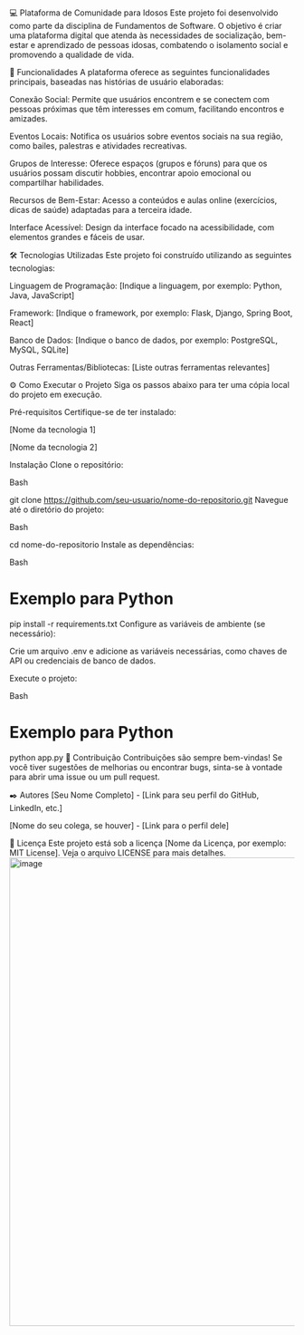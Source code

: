 💻 Plataforma de Comunidade para Idosos
Este projeto foi desenvolvido como parte da disciplina de Fundamentos de Software. O objetivo é criar uma plataforma digital que atenda às necessidades de socialização, bem-estar e aprendizado de pessoas idosas, combatendo o isolamento social e promovendo a qualidade de vida.

🚀 Funcionalidades
A plataforma oferece as seguintes funcionalidades principais, baseadas nas histórias de usuário elaboradas:

Conexão Social: Permite que usuários encontrem e se conectem com pessoas próximas que têm interesses em comum, facilitando encontros e amizades.

Eventos Locais: Notifica os usuários sobre eventos sociais na sua região, como bailes, palestras e atividades recreativas.

Grupos de Interesse: Oferece espaços (grupos e fóruns) para que os usuários possam discutir hobbies, encontrar apoio emocional ou compartilhar habilidades.

Recursos de Bem-Estar: Acesso a conteúdos e aulas online (exercícios, dicas de saúde) adaptadas para a terceira idade.

Interface Acessível: Design da interface focado na acessibilidade, com elementos grandes e fáceis de usar.

🛠️ Tecnologias Utilizadas
Este projeto foi construído utilizando as seguintes tecnologias:

Linguagem de Programação: [Indique a linguagem, por exemplo: Python, Java, JavaScript]

Framework: [Indique o framework, por exemplo: Flask, Django, Spring Boot, React]

Banco de Dados: [Indique o banco de dados, por exemplo: PostgreSQL, MySQL, SQLite]

Outras Ferramentas/Bibliotecas: [Liste outras ferramentas relevantes]

⚙️ Como Executar o Projeto
Siga os passos abaixo para ter uma cópia local do projeto em execução.

Pré-requisitos
Certifique-se de ter instalado:

[Nome da tecnologia 1]

[Nome da tecnologia 2]

Instalação
Clone o repositório:

Bash

git clone https://github.com/seu-usuario/nome-do-repositorio.git
Navegue até o diretório do projeto:

Bash

cd nome-do-repositorio
Instale as dependências:

Bash

# Exemplo para Python
pip install -r requirements.txt
Configure as variáveis de ambiente (se necessário):

Crie um arquivo .env e adicione as variáveis necessárias, como chaves de API ou credenciais de banco de dados.

Execute o projeto:

Bash

# Exemplo para Python
python app.py
🤝 Contribuição
Contribuições são sempre bem-vindas! Se você tiver sugestões de melhorias ou encontrar bugs, sinta-se à vontade para abrir uma issue ou um pull request.

✒️ Autores
[Seu Nome Completo] - [Link para seu perfil do GitHub, LinkedIn, etc.]

[Nome do seu colega, se houver] - [Link para o perfil dele]

📄 Licença
Este projeto está sob a licença [Nome da Licença, por exemplo: MIT License]. Veja o arquivo LICENSE para mais detalhes.
<img width="1423" height="827" alt="image" src="https://github.com/user-attachments/assets/c1eed966-5e04-417d-8043-b87386de79f9" />
